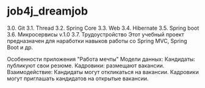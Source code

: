 # job4j_dreamjob
3.0. Git
3.1. Thread
3.2. Spring Core
3.3. Web
3.4. Hibernate
3.5. Spring boot
3.6. Микросервисы v.1.0
3.7. Трудоустройство
Этот учебный проект предназначен для наработки навыков работы со Spring MVC, Spring Boot и др.

Особенности приложения "Работа мечты" 
Модели данных: Кандидаты: публикуют свои резюме. 
Кадровики: размещают вакансии. 
Взаимодействие: Кандидаты могут откликаться на вакансии. 
Кадровики могут приглашать кандидатов на открытые вакансии.